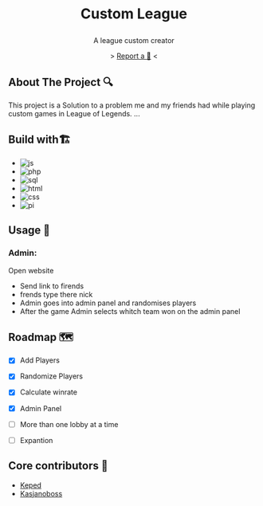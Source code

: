 # <p align="center">Custom League</p>

<p align="center"> A league custom creator </p>

<p align="center">
> <a href="https://github.com/swojtczak/Praktyki-2022-05/pulls"> Report a 🐛</a> <
</p>

## About The Project :mag:

This project is a Solution to a problem me and my friends had while playing custom games in League of Legends. ...

## Build with🏗️

* ![js]
* ![php]
* ![sql]
* ![html]
* ![css]
* ![pi]

[js]: https://img.shields.io/badge/js-yellow

[php]: https://img.shields.io/badge/php-darkblue

[sql]: https://img.shields.io/badge/sql-blueviolet

[html]: https://img.shields.io/badge/HTML-red

[css]: https://img.shields.io/badge/CSS-yellow

[pi]: https://img.shields.io/badge/RarsberryPI-lightgrey


## Usage :book:

### Admin:

Open website
* Send link to firends
* frends type there nick
* Admin goes into admin panel and randomises players
* After the game Admin selects whitch team won on the admin panel


## Roadmap 🗺️

- [x] Add Players
- [x] Randomize Players 
- [x] Calculate winrate
- [x] Admin Panel
- [ ] More than one lobby at  a time 
- [ ] Expantion


## Core contributors 👥
* [Keped](https://github.com/Kepedoc)
* [Kasjanoboss](https://github.com/KasjanoBoss)
